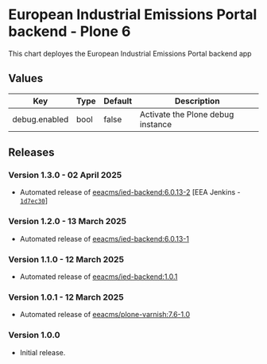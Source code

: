 # European Industrial Emissions Portal backend - Plone 6

This chart deployes the European Industrial Emissions Portal backend app

## Values

| Key           | Type | Default | Description                       |
| ------------- | ---- | ------- | --------------------------------- |
| debug.enabled | bool | false   | Activate the Plone debug instance |

## Releases

### Version 1.3.0 - 02 April 2025
- Automated release of [eeacms/ied-backend:6.0.13-2](https://github.com/eea/ied-backend/releases) [EEA Jenkins - [`1d7ec30`](https://github.com/eea/helm-charts/commit/1d7ec30dbeefe9f358f2e99d8f7d73c983966cb8)]

### Version 1.2.0 - 13 March 2025
- Automated release of [eeacms/ied-backend:6.0.13-1](https://github.com/eea/ied-backend/releases)

### Version 1.1.0 - 12 March 2025
- Automated release of [eeacms/ied-backend:1.0.1](https://github.com/eea/ied-backend/releases)

### Version 1.0.1 - 12 March 2025
- Automated release of [eeacms/plone-varnish:7.6-1.0](https://github.com/eea/plone-varnish/releases)

### Version 1.0.0

- Initial release.

